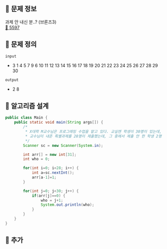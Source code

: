 ## 🌵 문제 정보
과제 안 내신 분..? (브론즈3) <br>
[🚗 5597](https://www.acmicpc.net/problem/5597)

## 🌵 문제 정의
`input` <br>
-  3
   1
   4
   5
   7
   9
   6
   10
   11
   12
   13
   14
   15
   16
   17
   18
   19
   20
   21
   22
   23
   24
   25
   26
   27
   28
   29
   30

`output` <br>
- 2
  8
## 🌵 알고리즘 설계

```java
public class Main {
    public static void main(String args[]) {
        /*
         * X대학 M교수님은 프로그래밍 수업을 맡고 있다. 교실엔 학생이 30명이 있는데, 학생 명부엔 각 학생별로 1번부터 30번까지 출석번호가 붙어 있다.
         * 교수님이 내준 특별과제를 28명이 제출했는데, 그 중에서 제출 안 한 학생 2명의 출석번호를 구하는 프로그램을 작성하시오.
         */
        Scanner sc = new Scanner(System.in);

        int arr[] = new int[31];
        int who = 0;

        for(int i=0; i<28; i++) {
            int a=sc.nextInt();
            arr[a-1]=1;
        }

        for(int j=0; j<30; j++) {
            if(arr[j]==0) {
                who = j+1;
                System.out.println(who);
            }
        }
    }
}
```

## 🌵 추가